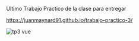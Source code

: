 Ultimo Trabajo Practico de la clase para entregar

https://juanmaynard91.github.io/trabajo-practico-3/

![tp3 vue](https://user-images.githubusercontent.com/74424452/121117463-8906cc00-c7ee-11eb-8866-ad08274fed23.png)
